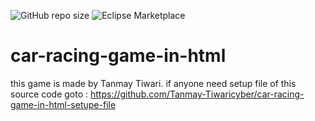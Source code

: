 ![GitHub repo size](https://img.shields.io/github/repo-size/Tanmay-Tiwaricyber/car-racing-game-in-html)
![Eclipse Marketplace](https://img.shields.io/eclipse-marketplace/dt/notepad4e?logo=github)
# car-racing-game-in-html
this game is made by Tanmay Tiwari. 
if anyone need setup file of this source code goto : https://github.com/Tanmay-Tiwaricyber/car-racing-game-in-html-setupe-file


